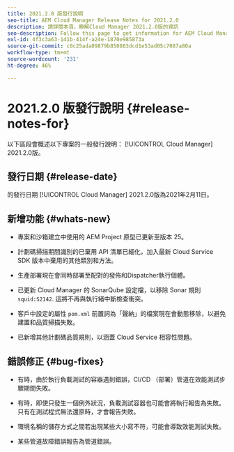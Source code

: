 ```yaml
---
title: 2021.2.0 版發行說明
seo-title: AEM Cloud Manager Release Notes for 2021.2.0
description: 請詳閱本頁，瞭解Cloud Manager 2021.2.0版的資訊
seo-description: Follow this page to get information for AEM Cloud Manager Release 2021.2.0
exl-id: 4f3c3a63-141b-414f-a24e-1870e985873a
source-git-commit: c0c25ada09879b850883dcd1e53ad05c7087a80a
workflow-type: tm+mt
source-wordcount: '231'
ht-degree: 46%

---
```


# 2021.2.0 版發行說明 {#release-notes-for}

以下區段會概述以下專案的一般發行說明： [!UICONTROL Cloud Manager] 2021.2.0版。

## 發行日期 {#release-date}

的發行日期 [!UICONTROL Cloud Manager] 2021.2.0版為2021年2月11日。

## 新增功能 {#whats-new}

* 專案和沙箱建立中使用的 AEM Project 原型已更新至版本 25。

* 計劃碼掃描期間識別的已棄用 API 清單已細化，加入最新 Cloud Service SDK 版本中棄用的其他類別和方法。

* 生產部署現在會同時部署至配對的發佈和Dispatcher執行個體。

* 已更新 Cloud Manager 的 SonarQube 設定檔，以移除 Sonar 規則 `squid:S2142`. 這將不再與執行緒中斷檢查衝突。

* 客戶中設定的屬性 `pom.xml` 前置詞為「聲納」的檔案現在會動態移除，以避免建置和品質掃描失敗。

* 已新增其他計劃碼品質規則，以涵蓋 Cloud Service 相容性問題。

## 錯誤修正 {#bug-fixes}

* 有時，由於執行負載測試的容器遇到錯誤，CI/CD （部署）管道在效能測試步驟期間失敗。

* 有時，即使只發生一個例外狀況，負載測試容器也可能會將執行報告為失敗。 只有在測試程式無法還原時，才會報告失敗。

* 環境名稱的儲存方式之間若出現某些大小寫不符，可能會導致效能測試失敗。

* 某些管道故障錯誤報告為管道錯誤。
